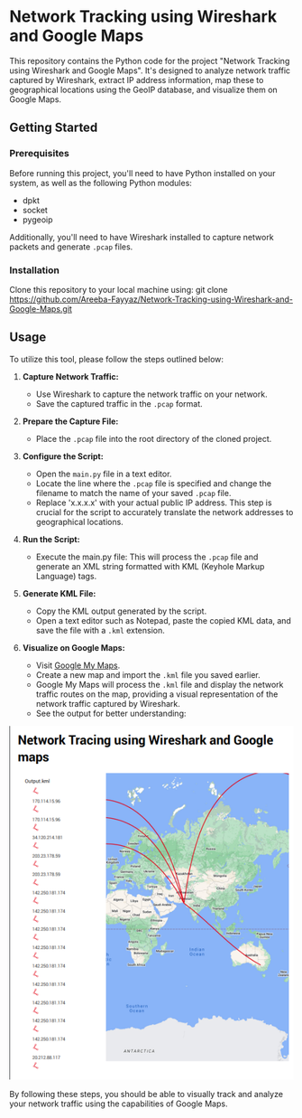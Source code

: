 # Network Tracking using Wireshark and Google Maps

This repository contains the Python code for the project "Network Tracking using Wireshark and Google Maps". It's designed to analyze network traffic captured by Wireshark, extract IP address information, map these to geographical locations using the GeoIP database, and visualize them on Google Maps. 

## Getting Started

### Prerequisites

Before running this project, you'll need to have Python installed on your system, as well as the following Python modules:
- dpkt
- socket
- pygeoip

Additionally, you'll need to have Wireshark installed to capture network packets and generate `.pcap` files.

### Installation

Clone this repository to your local machine using:
   git clone https://github.com/Areeba-Fayyaz/Network-Tracking-using-Wireshark-and-Google-Maps.git

## Usage

To utilize this tool, please follow the steps outlined below:

1. **Capture Network Traffic:**
   - Use Wireshark to capture the network traffic on your network.
   - Save the captured traffic in the `.pcap` format.

2. **Prepare the Capture File:**
   - Place the `.pcap` file into the root directory of the cloned project.

3. **Configure the Script:**
   - Open the `main.py` file in a text editor.
   - Locate the line where the `.pcap` file is specified and change the filename to match the name of your saved `.pcap` file.
   - Replace 'x.x.x.x' with your actual public IP address. This step is crucial for the script to accurately translate the network addresses to geographical locations.

4. **Run the Script:**
   - Execute the main.py file:
     This will process the `.pcap` file and generate an XML string formatted with KML (Keyhole Markup Language) tags.

5. **Generate KML File:**
   - Copy the KML output generated by the script.
   - Open a text editor such as Notepad, paste the copied KML data, and save the file with a `.kml` extension.

6. **Visualize on Google Maps:**
   - Visit [Google My Maps](https://www.google.com/mymaps).
   - Create a new map and import the `.kml` file you saved earlier.
   - Google My Maps will process the `.kml` file and display the network traffic routes on the map, providing a visual representation of the network traffic captured by Wireshark.
   - See the output for better understanding:

![Network Map Screenshot](Network-Map-Screenshot.png)


By following these steps, you should be able to visually track and analyze your network traffic using the capabilities of Google Maps.

